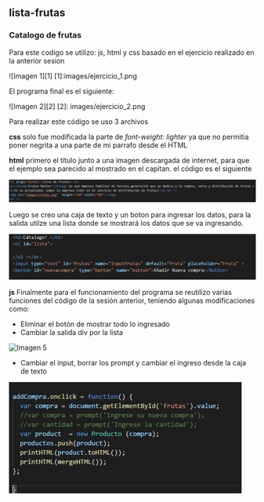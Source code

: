 ## lista-frutas
### Catalogo de frutas

Para este codigo se utilizo: js, html y css basado en el ejercicio realizado en la anterior sesion

![Imagen 1][1]
[1]:images/ejercicio_1.png

El programa final es el siguiente: 

![Imagen 2][2]
[2]: images/ejercicio_2.png

Para realizar este código se uso 3 archivos

**css** solo fue modificada la parte de _font-weight: lighter_ ya que no permitia poner negrita a una parte de mi parrafo desde el HTML

**html**
primero el título junto a una imagen descargada de internet, para que el ejemplo sea parecido al mostrado en el capitan. el código es el siguiente

![Imagen 3](images/parra.png)

Luego se creo una caja de texto y un boton para ingresar los datos, para la salida utilze una lista donde se mostrará los datos que se va ingresando.

![Imagen 4](images/input-output.png)


**js** 
Finalmente para el funcionamiento del programa se reutilizo varias funciones del código de la sesión anterior, teniendo algunas modificaciones como: 

* Eliminar el botón de mostrar todo lo ingresado
* Cambiar la salida div por la lista

![Imagen 5](obtenerdatos.jpg)

* Cambiar el input, borrar los prompt y cambiar el ingreso desde la caja de texto

![Imagen 6](images/input.jpg)